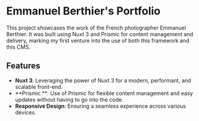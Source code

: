 # Emmanuel Berthier's Portfolio

This project showcases the work of the French photographer Emmanuel Berthier. It was built using Nuxt 3 and Prismic for content management and delivery, marking my first venture into the use of both this framework and this CMS.

## Features

- **Nuxt 3**: Leveraging the power of Nuxt 3 for a modern, performant, and scalable front-end.
- **Prismic **: Use of Prismic for flexible content management and easy updates without having to go into the code.
- **Responsive Design**: Ensuring a seamless experience across various devices.
